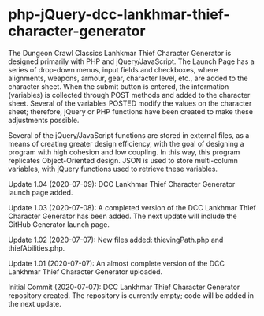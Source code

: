 # php-jQuery-dcc-lankhmar-thief-character-generator
The Dungeon Crawl Classics Lanhkmar Thief Character Generator is designed primarily with PHP and jQuery/JavaScript. The Launch Page has a series of drop-down menus, input fields and checkboxes, where alignments, weapons, armour, gear, character level, etc., are added to the character sheet. When the submit button is entered, the information (variables) is collected through POST methods and added to the character sheet. Several of the variables POSTED modify the values on the character sheet; therefore, jQuery or PHP functions have been created to make these adjustments possible. 

Several of the jQuery/JavaScript functions are stored in external files, as a means of creating greater design efficiency, with the goal of designing a program with high cohesion and low coupling. In this way, this program replicates Object-Oriented design. JSON is used to store multi-column variables, with jQuery functions used to retrieve these variables.

Update 1.04 (2020-07-09): DCC Lankhmar Thief Character Generator launch page added.

Update 1.03 (2020-07-08): A completed version of the DCC Lankhmar Thief Character Generator has been added.  The next update will include the GitHub Generator launch page.

Update 1.02 (2020-07-07): New files added: thievingPath.php and thiefAbilities.php.

Update 1.01 (2020-07-07): An almost complete version of the DCC Lankhmar Thief Character Generator uploaded.

Initial Commit (2020-07-07): DCC Lankhmar Thief Character Generator repository created.  The repository is currently empty; code will be added in the next update.
